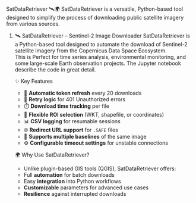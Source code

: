 SatDataRetriever 🛰️🌍
SatDataRetriever is a versatile, Python-based tool designed to simplify the process of downloading public satellite imagery from various sources.
  
1)  🛰️ SatDataRetriever – Sentinel-2 Image Downloader
    SatDataRetriever is a Python-based tool designed to automate the download of Sentinel-2 satellite imagery from the Copernicus Data Space Ecosystem.  
    This is Perfect for time series analysis, environmental monitoring, and some large-scale Earth observation projects. The Jupyter notebook describe the code in great            detail.

    ✨ Key Features
    - 🔄 **Automatic token refresh** every 20 downloads
    - 🔁 **Retry logic** for 401 Unauthorized errors
    - ⏱️ **Download time tracking** per file
    - 📁 **Flexible ROI selection** (WKT, shapefile, or coordinates)
    - 📊 **CSV logging** for resumable sessions
    - 🌐 **Redirect URL support** for `.SAFE` files
    - 🧩 **Supports multiple baselines** of the same image
    - ⚙️ **Configurable timeout settings** for unstable connections
   
    🌍 Why Use SatDataRetriever?
    - Unlike plugin-based GIS tools (QGIS), SatDataRetriever offers:
    - Full **automation** for batch downloads
    - Easy **integration** into Python workflows
    - **Customizable** parameters for advanced use cases
    - **Resilience** against interrupted downloads

